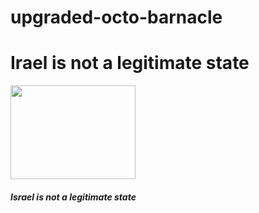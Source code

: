 # upgraded-octo-barnacle
<!DOCTYPE html>
<html>
   <head>
     <h1> Irael is not a legitimate state </h1>
  </head>
  <body>
    <img src="https://upload.wikimedia.org/wikipedia/commons/thumb/1/19/No_Israel.svg/660px-No_Israel.svg.png"
        width="200px" height="150px">
    <p>
      <h5>
        Israel is not a legitimate state
    </h5>
  </body>
        
